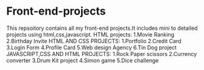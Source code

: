 # Front-end-projects
This repsoitory contains all my front-end projects.It includes mini to detailed projects using html,css,javascript.
HTML projects:
1.Movie Ranking
2.Birthday Invite
HTML AND CSS PROJECTS:
1.Portfolio 
2.Credit Card
3.Login Form
4.Profile Card
5.Web design Agency
6.Tin Dog project
JAVASCRIPT,CSS AND HTML PROJECTS:
1.Rock Paper scissors
2.Currency converter
3.Drum Kit project
4.Simon game
5.Dice challenge

